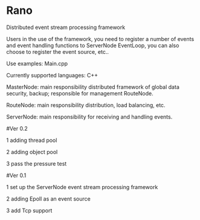 # Rano
Distributed event stream processing framework

Users in the use of the framework, you need to register a number of events and event handling functions to ServerNode EventLoop, you can also choose to register the event source, etc..

Use examples: Main.cpp

Currently supported languages: C++

MasterNode: main responsibility distributed framework of global data security, backup; responsible for management RouteNode.

RouteNode: main responsibility distribution, load balancing, etc.

ServerNode: main responsibility for receiving and handling events.

#Ver 0.2

1 adding thread pool

2 adding object pool

3 pass the pressure test


#Ver 0.1

1 set up the ServerNode event stream processing framework

2 adding Epoll as an event source

3 add Tcp support
